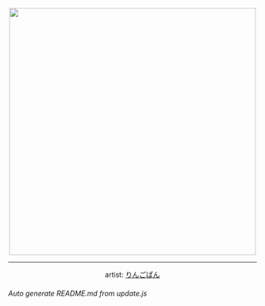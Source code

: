 
<p align="center">
  <img width="500" src="https://nekos.best/api/v2/neko/0384.png">
  <hr/>
  <center>
    artist: <a href="https://www.pixiv.net/en/artworks/88118090">りんごぱん</a>
  </center>
</p>


###### Auto generate README.md from update.js

